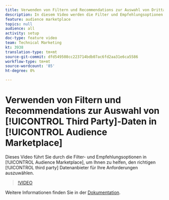 ```yaml
---
title: Verwenden von Filtern und Recommendations zur Auswahl von Drittanbieterdaten in Audience Marketplace
description: In diesem Video werden die Filter und Empfehlungsoptionen im Audience Marketplace erläutert, damit Sie den richtigen Drittanbieter für Ihre Anforderungen auswählen können.
feature: audience marketplace
topics: null
audience: all
activity: setup
doc-type: feature video
team: Technical Marketing
kt: 3938
translation-type: tm+mt
source-git-commit: dfd549508cc223714bdb07ac6fd2aa31e6ca5586
workflow-type: tm+mt
source-wordcount: '85'
ht-degree: 0%

---
```



# Verwenden von Filtern und Recommendations zur Auswahl von [!UICONTROL Third Party]-Daten in [!UICONTROL Audience Marketplace]

Dieses Video führt Sie durch die Filter- und Empfehlungsoptionen in [!UICONTROL Audience Marketplace], um Ihnen zu helfen, den richtigen [!UICONTROL third party] Datenanbieter für Ihre Anforderungen auszuwählen.

>[!VIDEO](https://video.tv.adobe.com/v/29370/?quality=12)

Weitere Informationen finden Sie in der [Dokumentation](https://docs.adobe.com/content/help/en/audience-manager/user-guide/features/audience-marketplace/audience-marketplace-for-data-buyers/marketplace-data-buyers.html).

